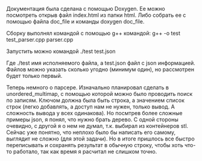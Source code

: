 Документация была сделана с помощью Doxygen. Ее можно посмотреть открыв файл index.html из папки html. Либо собрать ее с помощью файла doc_file и команды doxygen doc_file.


Сборку выполнял командой с помощью g++ командой: g++ -o test test_parser.cpp parser.cpp

Запустить можно командой ./test test.json

Где ./test имя исполняемого файла, а test.json файл с json информацией. Файлов можно указать сколько угодно (минимум один), но рассмотрен будет только первый.


Теперь немного о парсере. 
Изначально планировал сделать в unordered_multimap, с помощью которой можно было проводить поиск по записям. Ключом должна была быть строка, а значением список строк (легко добавлять, а доступ нам не нужен, только вывод. А сложность вывода у всех одинакова). Но посмтрев более сложные примеры json, я понял, что нужно брать дерево. С одной стороны очевидно, с другой я о нем не думал, т.к. выбирал из контейнеров stl. Сейчас уже понятно, что неплохо было бы написать его самому, выглядит не сложно (для этой задачи). Но в итоге пришлось все быстро переписывать и сохранять результат в обычную строку, чтобы хоть что-то работало, так как время я расчитал не слишком точно.

